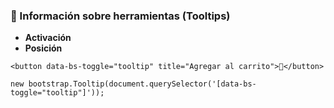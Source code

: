 ### **🧷 Información sobre herramientas (Tooltips)**

* **Activación**
* **Posición**

```
<button data-bs-toggle="tooltip" title="Agregar al carrito">🛒</button>
```
```
new bootstrap.Tooltip(document.querySelector('[data-bs-toggle="tooltip"]'));
```